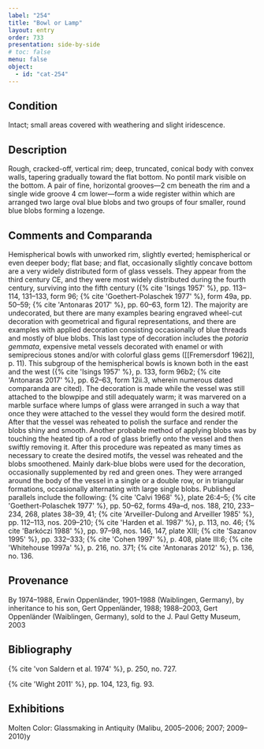 ```yaml
---
label: "254"
title: "Bowl or Lamp"
layout: entry
order: 733
presentation: side-by-side
# toc: false
menu: false
object:
  - id: "cat-254"
---
```


## Condition

Intact; small areas covered with weathering and slight iridescence.

## Description

Rough, cracked-off, vertical rim; deep, truncated, conical body with convex walls, tapering gradually toward the flat bottom. No pontil mark visible on the bottom. A pair of fine, horizontal grooves—2 cm beneath the rim and a single wide groove 4 cm lower—form a wide register within which are arranged two large oval blue blobs and two groups of four smaller, round blue blobs forming a lozenge.

## Comments and Comparanda

Hemispherical bowls with unworked rim, slightly everted; hemispherical or even deeper body; flat base; and flat, occasionally slightly concave bottom are a very widely distributed form of glass vessels. They appear from the third century CE, and they were most widely distributed during the fourth century, surviving into the fifth century ({% cite 'Isings 1957' %}, pp. 113–114, 131–133, form 96; {% cite 'Goethert-Polaschek 1977' %}, form 49a, pp. 50–59; {% cite 'Antonaras 2017' %}, pp. 60–63, form 12). The majority are undecorated, but there are many examples bearing engraved wheel-cut decoration with geometrical and figural representations, and there are examples with applied decoration consisting occasionally of blue threads and mostly of blue blobs. This last type of decoration includes the *potoria gemmata*, expensive metal vessels decorated with enamel or with semiprecious stones and/or with colorful glass gems ([[Fremersdorf 1962]], p. 11). This subgroup of the hemispherical bowls is known both in the east and the west ({% cite 'Isings 1957' %}, p. 133, form 96b2; {% cite 'Antonaras 2017' %}, pp. 62–63, form 12ii.3, wherein numerous dated comparanda are cited). The decoration is made while the vessel was still attached to the blowpipe and still adequately warm; it was marvered on a marble surface where lumps of glass were arranged in such a way that once they were attached to the vessel they would form the desired motif. After that the vessel was reheated to polish the surface and render the blobs shiny and smooth. Another probable method of applying blobs was by touching the heated tip of a rod of glass briefly onto the vessel and then swiftly removing it. After this procedure was repeated as many times as necessary to create the desired motifs, the vessel was reheated and the blobs smoothened. Mainly dark-blue blobs were used for the decoration, occasionally supplemented by red and green ones. They were arranged around the body of the vessel in a single or a double row, or in triangular formations, occasionally alternating with large single blobs. Published parallels include the following: {% cite 'Calvi 1968' %}, plate 26:4–5; {% cite 'Goethert-Polaschek 1977' %}, pp. 50–62, forms 49a–d, nos. 188, 210, 233–234, 268, plates 38–39, 41; {% cite 'Arveiller-Dulong and Arveiller 1985' %}, pp. 112–113, nos. 209–210; {% cite 'Harden et al. 1987' %}, p. 113, no. 46; {% cite 'Barkóczi 1988' %}, pp. 97–98, nos. 146, 147, plate XIII; {% cite 'Sazanov 1995' %}, pp. 332–333; {% cite 'Cohen 1997' %}, p. 408, plate III:6; {% cite 'Whitehouse 1997a' %}, p. 216, no. 371; {% cite 'Antonaras 2012' %}, p. 136, no. 136.

## Provenance

By 1974–1988, Erwin Oppenländer, 1901–1988 (Waiblingen, Germany), by inheritance to his son, Gert Oppenländer, 1988; 1988–2003, Gert Oppenländer (Waiblingen, Germany), sold to the J. Paul Getty Museum, 2003

## Bibliography

{% cite 'von Saldern et al. 1974' %}, p. 250, no. 727.

{% cite 'Wight 2011' %}, pp. 104, 123, fig. 93.

## Exhibitions

Molten Color: Glassmaking in Antiquity (Malibu, 2005–2006; 2007; 2009–2010)y